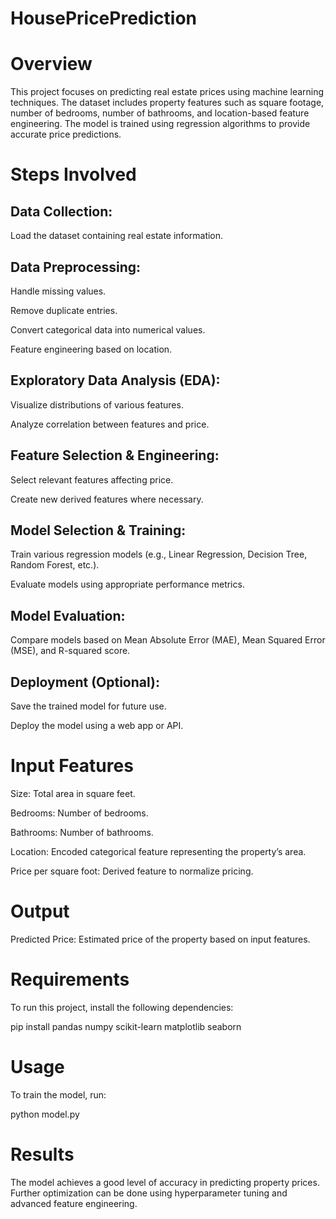 # HousePricePrediction

# Overview

This project focuses on predicting real estate prices using machine learning techniques. The dataset includes property features such as square footage, number of bedrooms, number of bathrooms, and location-based feature engineering. The model is trained using regression algorithms to provide accurate price predictions.

# Steps Involved

## Data Collection:

Load the dataset containing real estate information.

## Data Preprocessing:

Handle missing values.

Remove duplicate entries.

Convert categorical data into numerical values.

Feature engineering based on location.

## Exploratory Data Analysis (EDA):

Visualize distributions of various features.

Analyze correlation between features and price.

## Feature Selection & Engineering:

Select relevant features affecting price.

Create new derived features where necessary.

## Model Selection & Training:

Train various regression models (e.g., Linear Regression, Decision Tree, Random Forest, etc.).

Evaluate models using appropriate performance metrics.

## Model Evaluation:

Compare models based on Mean Absolute Error (MAE), Mean Squared Error (MSE), and R-squared score.

## Deployment (Optional):

Save the trained model for future use.

Deploy the model using a web app or API.

# Input Features

Size: Total area in square feet.

Bedrooms: Number of bedrooms.

Bathrooms: Number of bathrooms.

Location: Encoded categorical feature representing the property’s area.

Price per square foot: Derived feature to normalize pricing.

# Output

Predicted Price: Estimated price of the property based on input features.

# Requirements

To run this project, install the following dependencies:

pip install pandas numpy scikit-learn matplotlib seaborn

# Usage

To train the model, run:

python model.py

# Results

The model achieves a good level of accuracy in predicting property prices. Further optimization can be done using hyperparameter tuning and advanced feature engineering.
